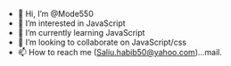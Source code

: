 - 👋 Hi, I’m @Mode550
- 👀 I’m interested in JavaScript 
- 🌱 I’m currently learning JavaScript 
- 💞️ I’m looking to collaborate on JavaScript/css
- 📫 How to reach me (Saliu.habib50@yahoo.com)...mail.


<!---
Mode550/Mode550 is a ✨ special ✨ repository because its `README.md` (this file) appears on your GitHub profile.
You can click the Preview link to take a look at your changes.
--->
